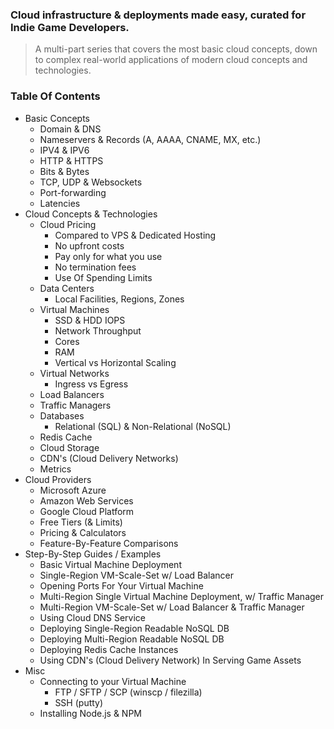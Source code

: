 ### Cloud infrastructure &amp; deployments made easy, curated for Indie Game Developers.
> A multi-part series that covers the most basic cloud concepts, down to complex real-world applications of modern cloud concepts and technologies.

### Table Of Contents

- Basic Concepts
  - Domain & DNS
  - Nameservers & Records (A, AAAA, CNAME, MX, etc.)
  - IPV4 & IPV6
  - HTTP & HTTPS
  - Bits & Bytes
  - TCP, UDP & Websockets
  - Port-forwarding
  - Latencies
- Cloud Concepts & Technologies
  - Cloud Pricing
    - Compared to VPS & Dedicated Hosting
    - No upfront costs
    - Pay only for what you use
    - No termination fees
    - Use Of Spending Limits
  - Data Centers
    - Local Facilities, Regions, Zones
  - Virtual Machines
    - SSD & HDD IOPS
    - Network Throughput
    - Cores
    - RAM
    - Vertical vs Horizontal Scaling
  - Virtual Networks
    - Ingress vs Egress
  - Load Balancers
  - Traffic Managers
  - Databases
    - Relational (SQL) & Non-Relational (NoSQL)
  - Redis Cache
  - Cloud Storage
  - CDN's (Cloud Delivery Networks)
  - Metrics
- Cloud Providers
  - Microsoft Azure
  - Amazon Web Services
  - Google Cloud Platform
  - Free Tiers (& Limits)
  - Pricing & Calculators
  - Feature-By-Feature Comparisons
- Step-By-Step Guides / Examples
  - Basic Virtual Machine Deployment
  - Single-Region VM-Scale-Set w/ Load Balancer
  - Opening Ports For Your Virtual Machine
  - Multi-Region Single Virtual Machine Deployment, w/ Traffic Manager
  - Multi-Region VM-Scale-Set w/ Load Balancer & Traffic Manager
  - Using Cloud DNS Service
  - Deploying Single-Region Readable NoSQL DB
  - Deploying Multi-Region Readable NoSQL DB
  - Deploying Redis Cache Instances
  - Using CDN's (Cloud Delivery Network) In Serving Game Assets
- Misc
  - Connecting to your Virtual Machine
    - FTP / SFTP / SCP (winscp / filezilla)
    - SSH (putty)
  - Installing Node.js & NPM
